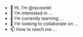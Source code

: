 - 👋 Hi, I’m @racoonkt
- 👀 I’m interested in ...
- 🌱 I’m currently learning ...
- 💞️ I’m looking to collaborate on ...
- 📫 How to reach me ...

<!---
racoonkt/racoonkt is a ✨ special ✨ repository because its `README.md` (this file) appears on your GitHub profile.
You can click the Preview link to take a look at your changes.
--->
